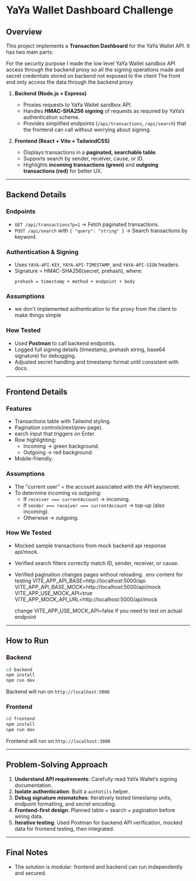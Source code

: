 # YaYa Wallet Dashboard Challenge

## Overview
This project implements a **Transaction Dashboard** for the YaYa Wallet API. It has two main parts:

For the security purpose I made the low level YaYa Wallet sandbox API access through the backend proxy
so all the signing operations made and secret credentials stored on backend not exposed to the client
The front end only access the data through the backend proxy

1. **Backend (Node.js + Express)**
   - Proxies requests to YaYa Wallet sandbox API.
   - Handles **HMAC-SHA256 signing** of requests as required by YaYa’s authentication scheme.
   - Provides simplified endpoints (`/api/transactions`, `/api/search`) that the frontend can call without worrying about signing.

2. **Frontend (React + Vite + TailwindCSS)**
   - Displays transactions in a **paginated, searchable table**.
   - Supports search by sender, receiver, cause, or ID.
   - Highlights **incoming transactions (green)** and **outgoing transactions (red)** for better UX.

---

##  Backend Details

### Endpoints
- `GET /api/transactions?p=1` → Fetch paginated transactions.
- `POST /api/search` with `{ "query": "string" }` → Search transactions by keyword.

### Authentication & Signing
- Uses `YAYA-API-KEY`, `YAYA-API-TIMESTAMP`, and `YAYA-API-SIGN` headers.
- Signature = HMAC-SHA256(secret, prehash), where:
  ```
  prehash = timestamp + method + endpoint + body
  ```
### Assumptions
- we don't implemented authentication to the proxy from the client to make things simple

### How Tested
- Used **Postman** to call backend endpoints.
- Logged full signing details (timestamp, prehash string, base64 signature) for debugging.
- Adjusted secret handling and timestamp format until consistent with docs.

---

## Frontend Details

### Features
- Transactions table with Tailwind styling.
- Pagination controls(next/prev page).
- earch input that triggers on Enter.
- Row highlighting:
  - Incoming → green background.
  - Outgoing → red background.
- Mobile-friendly.

### Assumptions
- The "current user" = the account associated with the API key/secret.
- To determine incoming vs outgoing:
  - If `receiver === currentAccount` → incoming.
  - If `sender === receiver === currentAccount` → top-up (also incoming).
  - Otherwise → outgoing.

### How We Tested
- Mocked sample transactions from mock backend api response   api/mock.
- Verified search filters correctly match ID, sender, receiver, or cause.
- Verified pagination changes pages without reloading.
.env content for testing
  VITE_APP_API_BASE=http://localhost:5000/api
  VITE_APP_API_BASE_MOCK=http://localhost:5000/api/mock
  VITE_APP_USE_MOCK_API=true
  VITE_APP_MOCK_API_URL=http://localhost:5000/api/mock

  change VITE_APP_USE_MOCK_API=false if you need to test on actual endpoint
---

##  How to Run

### Backend
```bash
cd backend
npm install
npm run dev
```
Backend will run on `http://localhost:5000`

### Frontend
```bash
cd frontend
npm install
npm run dev
```
Frontend will run on `http://localhost:3000`

---

## Problem-Solving Approach
1. **Understand API requirements**: Carefully read YaYa Wallet’s signing documentation.
2. **Isolate authentication**: Built a `authUtils` helper.
3. **Debug signature mismatches**: Iteratively tested timestamp units, endpoint formatting, and secret encoding.
4. **Frontend-first design**: Planned table + search + pagination before wiring data.
5. **Iterative testing**: Used Postman for backend API verification, mocked data for frontend testing, then integrated.

---

## Final Notes
- The solution is modular: frontend and backend can run independently and secured.


